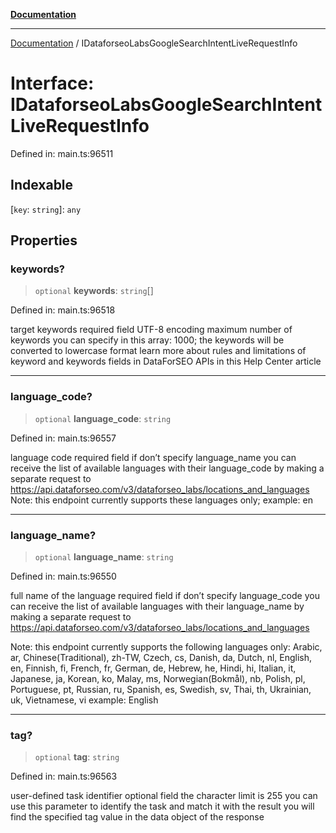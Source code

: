 [**Documentation**](../README.md)

***

[Documentation](../README.md) / IDataforseoLabsGoogleSearchIntentLiveRequestInfo

# Interface: IDataforseoLabsGoogleSearchIntentLiveRequestInfo

Defined in: main.ts:96511

## Indexable

\[`key`: `string`\]: `any`

## Properties

### keywords?

> `optional` **keywords**: `string`[]

Defined in: main.ts:96518

target keywords
required field
UTF-8 encoding
maximum number of keywords you can specify in this array: 1000;
the keywords will be converted to lowercase format
learn more about rules and limitations of keyword and keywords fields in DataForSEO APIs in this Help Center article

***

### language\_code?

> `optional` **language\_code**: `string`

Defined in: main.ts:96557

language code
required field if don’t specify language_name
you can receive the list of available languages with their language_code by making a separate request to https://api.dataforseo.com/v3/dataforseo_labs/locations_and_languages
Note: this endpoint currently supports these languages only;
example:
en

***

### language\_name?

> `optional` **language\_name**: `string`

Defined in: main.ts:96550

full name of the language
required field if don’t specify language_code
you can receive the list of available languages with their language_name by making a separate request to https://api.dataforseo.com/v3/dataforseo_labs/locations_and_languages

Note: this endpoint currently supports the following languages only:
Arabic, ar,
Chinese(Traditional), zh-TW,
Czech, cs,
Danish, da,
Dutch, nl,
English, en,
Finnish, fi,
French, fr,
German, de,
Hebrew, he,
Hindi, hi,
Italian, it,
Japanese, ja,
Korean, ko,
Malay, ms,
Norwegian(Bokmål), nb,
Polish, pl,
Portuguese, pt,
Russian, ru,
Spanish, es,
Swedish, sv,
Thai, th,
Ukrainian, uk,
Vietnamese, vi
example:
English

***

### tag?

> `optional` **tag**: `string`

Defined in: main.ts:96563

user-defined task identifier
optional field
the character limit is 255
you can use this parameter to identify the task and match it with the result
you will find the specified tag value in the data object of the response
